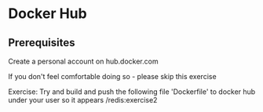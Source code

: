 # Docker Hub

## Prerequisites

Create a personal account on hub.docker.com


If you don't feel comfortable doing so - please skip this exercise


Exercise: Try and build and push the following file 'Dockerfile' to docker hub under your user so it appears <username>/redis:exercise2

